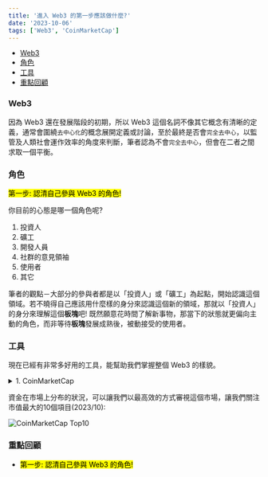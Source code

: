```yaml
---
title: '進入 Web3 的第一步應該做什麼?'
date: '2023-10-06'
tags: ['Web3', 'CoinMarketCap']
---
```


- [Web3](#web3)
- [角色](#角色)
- [工具](#工具)
- [重點回顧](#重點回顧)


### Web3

因為 Web3 還在發展階段的初期，所以 Web3 這個名詞不像其它概念有清晰的定義，通常會圍繞`去中心化`的概念展開定義或討論，至於最終是否會`完全去中心`，以監管及人類社會運作效率的角度來判斷，筆者認為不會`完全去中心`，但會在二者之間求取一個平衡。

### 角色

<mark>第一步: 認清自己參與 Web3 的角色!</mark>

你目前的心態是哪一個角色呢?

1. 投資人
2. 礦工
3. 開發人員
4. 社群的意見領袖
5. 使用者
6. 其它

筆者的觀點－大部分的參與者都是以「投資人」或「礦工」為起點，開始認識這個領域。若不曉得自己應該用什麼樣的身分來認識這個新的領域，那就以「投資人」的身分來理解這個**板塊**吧!
既然願意花時間了解新事物，那當下的狀態就更偏向主動的角色，而非等待**板塊**發展成熟後，被動接受的使用者。

### 工具

現在已經有非常多好用的工具，能幫助我們掌握整個 Web3 的樣貌。

<details>
  <summary>1. CoinMarketCap</summary>
  <!-- TODO:CoinMarketCap 的說明 -->
</details>


資金在市場上分布的狀況，可以讓我們以最高效的方式審視這個市場，讓我們關注市值最大的10個項目(2023/10):

![CoinMarketCap Top10](/web3-first-step/coinmarketcap-top10.jpg)

### 重點回顧

* <mark>第一步: 認清自己參與 Web3 的角色!</mark>